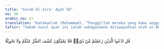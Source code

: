 ```yaml
---
title: "Surah Al-Isra' Ayat 56"
no: 56
arabic_no: ٥٦
translation: "Katakanlah (Muhammad), “Panggillah mereka yang kamu anggap (tuhan) selain Allah, mereka tidak kuasa untuk menghilangkan bahaya darimu dan tidak (pula) mampu mengubahnya.”"
tafsir: "Sabab nuzul ayat ini ialah sebagaimana diriwayatkan oleh al-Bukhari dari Ibnu Mas'ud bahwa ada manusia yang menyembah manusia dan jin. Jin tersebut sebagian masuk Islam, dan sebagian lagi tetap dalam keyakinannya. Maka turunlah ayat ini. \n\nDalam ayat ini, Allah memerintahkan Rasul-Nya agar mengatakan ke-pada kaum musyrikin Mekah ucapan berikut ini, \"Pada saat kamu ditimpa bahaya, seperti kemiskinan dan serangan penyakit, cobalah panggil mereka yang kamu anggap tuhan selain Allah, apakah tuhan-tuhan itu mampu menghilangkan bahaya yang menimpa kamu?\" Maka dalam ayat ini Allah menegaskan bahwa orang-orang yang mereka anggap tuhan itu tidak akan mampu menolak bahaya atau memindahkannya kepada orang lain. Sebab, mereka memang tidak mempunyai kekuasaan untuk melakukan yang demikian. Yang mempunyai kekuasaan dan kemampuan untuk menghilang-kan bahaya itu ialah Pencipta alam semesta ini dan sekaligus Pencipta mereka, yaitu Allah Yang Maha Esa. Oleh karena itu, Allah itulah yang harus disembah."
---
```

قُلِ ادْعُوا الَّذِيْنَ زَعَمْتُمْ مِّنْ دُوْنِهٖ فَلَا يَمْلِكُوْنَ كَشْفَ الضُّرِّ عَنْكُمْ وَلَا تَحْوِيْلًا